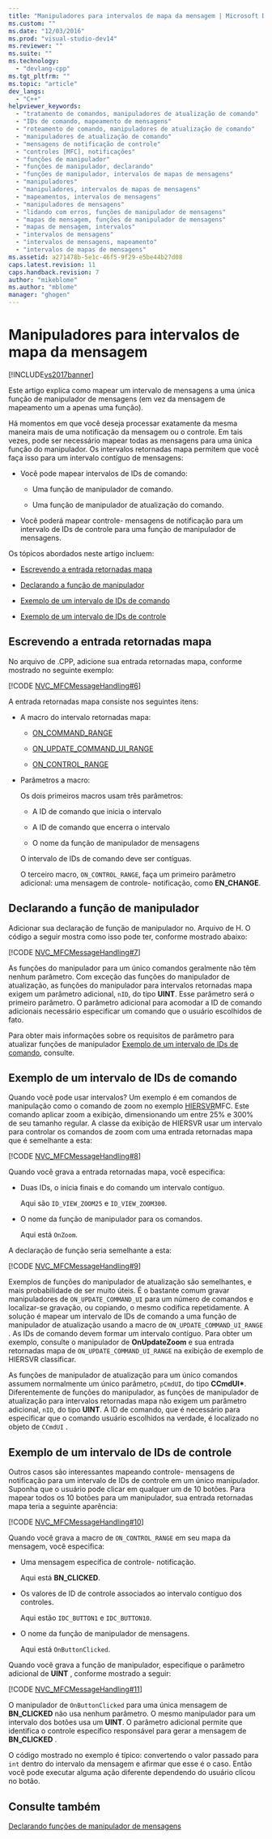 ```yaml
---
title: "Manipuladores para intervalos de mapa da mensagem | Microsoft Docs"
ms.custom: ""
ms.date: "12/03/2016"
ms.prod: "visual-studio-dev14"
ms.reviewer: ""
ms.suite: ""
ms.technology: 
  - "devlang-cpp"
ms.tgt_pltfrm: ""
ms.topic: "article"
dev_langs: 
  - "C++"
helpviewer_keywords: 
  - "tratamento de comandos, manipuladores de atualização de comando"
  - "IDs de comando, mapeamento de mensagens"
  - "roteamento de comando, manipuladores de atualização de comando"
  - "manipuladores de atualização de comando"
  - "mensagens de notificação de controle"
  - "controles [MFC], notificações"
  - "funções de manipulador"
  - "funções de manipulador, declarando"
  - "funções de manipulador, intervalos de mapas de mensagens"
  - "manipuladores"
  - "manipuladores, intervalos de mapas de mensagens"
  - "mapeamentos, intervalos de mensagens"
  - "manipuladores de mensagens"
  - "lidando com erros, funções de manipulador de mensagens"
  - "mapas de mensagem, funções de manipulador de mensagens"
  - "mapas de mensagem, intervalos"
  - "intervalos de mensagens"
  - "intervalos de mensagens, mapeamento"
  - "intervalos de mapas de mensagens"
ms.assetid: a271478b-5e1c-46f5-9f29-e5be44b27d08
caps.latest.revision: 11
caps.handback.revision: 7
author: "mikeblome"
ms.author: "mblome"
manager: "ghogen"
---
```

# Manipuladores para intervalos de mapa da mensagem
[!INCLUDE[vs2017banner](../assembler/inline/includes/vs2017banner.md)]

Este artigo explica como mapear um intervalo de mensagens a uma única função de manipulador de mensagens \(em vez da mensagem de mapeamento um a apenas uma função\).  
  
 Há momentos em que você deseja processar exatamente da mesma maneira mais de uma notificação da mensagem ou o controle.  Em tais vezes, pode ser necessário mapear todas as mensagens para uma única função do manipulador.  Os intervalos retornadas mapa permitem que você faça isso para um intervalo contíguo de mensagens:  
  
-   Você pode mapear intervalos de IDs de comando:  
  
    -   Uma função de manipulador de comando.  
  
    -   Uma função de manipulador de atualização do comando.  
  
-   Você poderá mapear controle\- mensagens de notificação para um intervalo de IDs de controle para uma função de manipulador de mensagens.  
  
 Os tópicos abordados neste artigo incluem:  
  
-   [Escrevendo a entrada retornadas mapa](#_core_writing_the_message.2d.map_entry)  
  
-   [Declarando a função de manipulador](#_core_declaring_the_handler_function)  
  
-   [Exemplo de um intervalo de IDs de comando](#_core_example_for_a_range_of_command_ids)  
  
-   [Exemplo de um intervalo de IDs de controle](#_core_example_for_a_range_of_control_ids)  
  
##  <a name="_core_writing_the_message.2d.map_entry"></a> Escrevendo a entrada retornadas mapa  
 No arquivo de .CPP, adicione sua entrada retornadas mapa, conforme mostrado no seguinte exemplo:  
  
 [!CODE [NVC_MFCMessageHandling#6](../CodeSnippet/VS_Snippets_Cpp/NVC_MFCMessageHandling#6)]  
  
 A entrada retornadas mapa consiste nos seguintes itens:  
  
-   A macro do intervalo retornadas mapa:  
  
    -   [ON\_COMMAND\_RANGE](../Topic/ON_COMMAND_RANGE.md)  
  
    -   [ON\_UPDATE\_COMMAND\_UI\_RANGE](../Topic/ON_UPDATE_COMMAND_UI_RANGE.md)  
  
    -   [ON\_CONTROL\_RANGE](../Topic/ON_CONTROL_RANGE.md)  
  
-   Parâmetros a macro:  
  
     Os dois primeiros macros usam três parâmetros:  
  
    -   A ID de comando que inicia o intervalo  
  
    -   A ID de comando que encerra o intervalo  
  
    -   O nome da função de manipulador de mensagens  
  
     O intervalo de IDs de comando deve ser contíguas.  
  
     O terceiro macro, `ON_CONTROL_RANGE`, faça um primeiro parâmetro adicional: uma mensagem de controle\- notificação, como **EN\_CHANGE**.  
  
##  <a name="_core_declaring_the_handler_function"></a> Declarando a função de manipulador  
 Adicionar sua declaração de função de manipulador no. Arquivo de H.  O código a seguir mostra como isso pode ter, conforme mostrado abaixo:  
  
 [!CODE [NVC_MFCMessageHandling#7](../CodeSnippet/VS_Snippets_Cpp/NVC_MFCMessageHandling#7)]  
  
 As funções do manipulador para um único comandos geralmente não têm nenhum parâmetro.  Com exceção das funções do manipulador de atualização, as funções do manipulador para intervalos retornadas mapa exigem um parâmetro adicional, `nID`, do tipo **UINT**.  Esse parâmetro será o primeiro parâmetro.  O parâmetro adicional para acomodar a ID de comando adicionais necessário especificar um comando que o usuário escolhidos de fato.  
  
 Para obter mais informações sobre os requisitos de parâmetro para atualizar funções de manipulador [Exemplo de um intervalo de IDs de comando](#_core_example_for_a_range_of_command_ids), consulte.  
  
##  <a name="_core_example_for_a_range_of_command_ids"></a> Exemplo de um intervalo de IDs de comando  
 Quando você pode usar intervalos?  Um exemplo é em comandos de manipulação como o comando de zoom no exemplo [HIERSVR](../top/visual-cpp-samples.md)MFC.  Este comando aplicar zoom a exibição, dimensionando um entre 25% e 300% de seu tamanho regular.  A classe da exibição de HIERSVR usar um intervalo para controlar os comandos de zoom com uma entrada retornadas mapa que é semelhante a esta:  
  
 [!CODE [NVC_MFCMessageHandling#8](../CodeSnippet/VS_Snippets_Cpp/NVC_MFCMessageHandling#8)]  
  
 Quando você grava a entrada retornadas mapa, você especifica:  
  
-   Duas IDs, o inicia finais e do comando um intervalo contíguo.  
  
     Aqui são `ID_VIEW_ZOOM25` e `ID_VIEW_ZOOM300`.  
  
-   O nome da função de manipulador para os comandos.  
  
     Aqui está `OnZoom`.  
  
 A declaração de função seria semelhante a esta:  
  
 [!CODE [NVC_MFCMessageHandling#9](../CodeSnippet/VS_Snippets_Cpp/NVC_MFCMessageHandling#9)]  
  
 Exemplos de funções do manipulador de atualização são semelhantes, e mais probabilidade de ser muito úteis.  É o bastante comum gravar manipuladores de `ON_UPDATE_COMMAND_UI` para um número de comandos e localizar\-se gravação, ou copiando, o mesmo codifica repetidamente.  A solução é mapear um intervalo de IDs de comando a uma função de manipulador de atualização usando a macro de `ON_UPDATE_COMMAND_UI_RANGE` .  As IDs de comando devem formar um intervalo contíguo.  Para obter um exemplo, consulte o manipulador de **OnUpdateZoom** e sua entrada retornadas mapa de `ON_UPDATE_COMMAND_UI_RANGE` na exibição de exemplo de HIERSVR classificar.  
  
 As funções de manipulador de atualização para um único comandos assumem normalmente um único parâmetro, `pCmdUI`, do tipo **CCmdUI\***.  Diferentemente de funções do manipulador, as funções de manipulador de atualização para intervalos retornadas mapa não exigem um parâmetro adicional, `nID`, do tipo **UINT**.  A ID de comando, que é necessário para especificar que o comando usuário escolhidos na verdade, é localizado no objeto de `CCmdUI` .  
  
##  <a name="_core_example_for_a_range_of_control_ids"></a> Exemplo de um intervalo de IDs de controle  
 Outros casos são interessantes mapeando controle\- mensagens de notificação para um intervalo de IDs de controle em um único manipulador.  Suponha que o usuário pode clicar em qualquer um de 10 botões.  Para mapear todos os 10 botões para um manipulador, sua entrada retornadas mapa teria a seguinte aparência:  
  
 [!CODE [NVC_MFCMessageHandling#10](../CodeSnippet/VS_Snippets_Cpp/NVC_MFCMessageHandling#10)]  
  
 Quando você grava a macro de `ON_CONTROL_RANGE` em seu mapa da mensagem, você especifica:  
  
-   Uma mensagem específica de controle\- notificação.  
  
     Aqui está **BN\_CLICKED**.  
  
-   Os valores de ID de controle associados ao intervalo contíguo dos controles.  
  
     Aqui estão `IDC_BUTTON1` e `IDC_BUTTON10`.  
  
-   O nome da função de manipulador de mensagens.  
  
     Aqui está `OnButtonClicked`.  
  
 Quando você grava a função de manipulador, especifique o parâmetro adicional de **UINT** , conforme mostrado a seguir:  
  
 [!CODE [NVC_MFCMessageHandling#11](../CodeSnippet/VS_Snippets_Cpp/NVC_MFCMessageHandling#11)]  
  
 O manipulador de `OnButtonClicked` para uma única mensagem de **BN\_CLICKED** não usa nenhum parâmetro.  O mesmo manipulador para um intervalo dos botões usa um **UINT**.  O parâmetro adicional permite que identifica o controle específico responsável para gerar a mensagem de **BN\_CLICKED** .  
  
 O código mostrado no exemplo é típico: convertendo o valor passado para `int` dentro do intervalo da mensagem e afirmar que esse é o caso.  Então você pode executar alguma ação diferente dependendo do usuário clicou no botão.  
  
## Consulte também  
 [Declarando funções de manipulador de mensagens](../mfc/declaring-message-handler-functions.md)